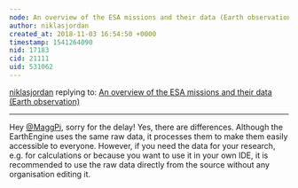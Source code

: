 ```yaml
---
node: An overview of the ESA missions and their data (Earth observation)
author: niklasjordan
created_at: 2018-11-03 16:54:50 +0000
timestamp: 1541264090
nid: 17183
cid: 21111
uid: 531062
---
```




[niklasjordan](../profile/niklasjordan) replying to: [An overview of the ESA missions and their data (Earth observation)](../notes/niklasjordan/09-27-2018/an-overview-of-the-esa-missions-and-their-data-earth-observation)

----
Hey [@MaggPi](/profile/MaggPi), sorry for the delay! Yes, there are differences. Although the EarthEngine uses the same raw data, it processes them to make them easily accessible to everyone. However, if you need the data for your research, e.g. for calculations or because you want to use it in your own IDE, it is recommended to use the raw data directly from the source without any organisation editing it.